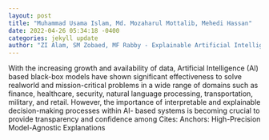 ```yaml
--- 
layout: post 
title: "Muhammad Usama Islam, Md. Mozaharul Mottalib, Mehedi Hassan" 
date: 2022-04-26 05:34:18 -0400 
categories: jekyll update 
author: "ZI Alam, SM Zobaed, MF Rabby - Explainable Artificial Intelligence for Cyber Security" 
--- 
```

With the increasing growth and availability of data, Artificial Intelligence (AI) based black-box models have shown significant effectiveness to solve realworld and mission-critical problems in a wide range of domains such as finance, healthcare, security, natural language processing, transportation, military, and retail. However, the importance of interpretable and explainable decision-making processes within AI- based systems is becoming crucial to provide transparency and confidence among Cites: Anchors: High-Precision Model-Agnostic Explanations